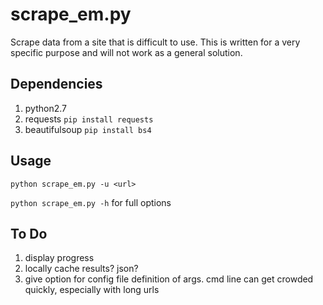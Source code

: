 # scrape_em.py

Scrape data from a site that is difficult to use. This is written for a very specific purpose and will not work as a general solution.

## Dependencies

1. python2.7
2. requests `pip install requests` 
3. beautifulsoup `pip install bs4`

## Usage

`python scrape_em.py -u <url>`

`python scrape_em.py -h` for full options

## To Do

1. display progress
2. locally cache results? json?
3. give option for config file definition of args. cmd line can get crowded quickly, especially with long urls

